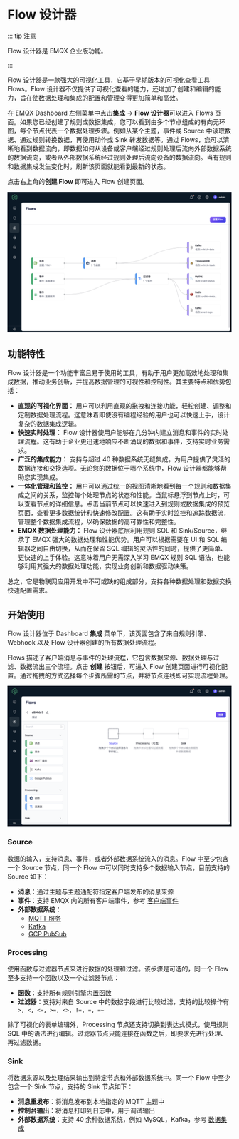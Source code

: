 # Flow 设计器

::: tip 注意

Flow 设计器是 EMQX 企业版功能。

:::

Flow 设计器是一款强大的可视化工具，它基于早期版本的可视化查看工具 Flows。Flow 设计器不仅提供了可视化查看的能力，还增加了创建和编辑的能力，旨在使数据处理和集成的配置和管理变得更加简单和高效。

在 EMQX Dashboard 左侧菜单中点击**集成** -> **Flow 设计器**可以进入 Flows 页面。如果您已经创建了规则或数据集成，您可以看到由多个节点组成的有向无环图，每个节点代表一个数据处理步骤。例如从某个主题，事件或 Source 中读取数据、通过规则转换数据，再使用动作或 Sink 转发数据等。通过 Flows，您可以清晰地看到数据流向，即数据如何从设备或客户端经过规则处理后流向外部数据系统的数据流向，或者从外部数据系统经过规则处理后流向设备的数据流向。当有规则和数据集成发生变化时，刷新该页面就能看到最新的状态。

点击右上角的**创建 Flow** 即可进入 Flow 创建页面。

![EMQX Flow Designer](./assets/flow-designer.png)

## 功能特性

Flow 设计器是一个功能丰富且易于使用的工具，有助于用户更加高效地处理和集成数据，推动业务创新，并提高数据管理的可视性和控制性。其主要特点和优势包括：

- **直观的可视化界面：** 用户可以利用直观的拖拽和连接功能，轻松创建、调整和定制数据处理流程。这意味着即使没有编程经验的用户也可以快速上手，设计复杂的数据集成逻辑。
- **快速实时处理：** Flow 设计器使用户能够在几分钟内建立消息和事件的实时处理流程。这有助于企业更迅速地响应不断涌现的数据和事件，支持实时业务需求。
- **广泛的集成能力：** 支持与超过 40 种数据系统无缝集成，为用户提供了灵活的数据连接和交换选项。无论您的数据位于哪个系统中，Flow 设计器都能够帮助您实现集成。
- **一体化管理和监控：** 用户可以通过统一的视图清晰地看到每一个规则和数据集成之间的关系，监控每个处理节点的状态和性能。当鼠标悬浮到节点上时，可以查看节点的详细信息。点击当前节点可以快速进入到规则或数据集成的预览页面，查看更多数据统计和快速修改配置。这有助于实时监控和追踪数据流，管理整个数据集成流程，以确保数据的高可靠性和完整性。
- **EMQX 数据处理能力：** Flow 设计器底层利用规则 SQL 和 Sink/Source，继承了 EMQX 强大的数据处理和性能优势。用户可以根据需要在 UI 和 SQL 编辑器之间自由切换，从而在保留 SQL 编辑的灵活性的同时，提供了更简单、更快速的上手体验。这意味着用户无需深入学习 EMQX 规则 SQL 语法，也能够利用其强大的数据处理功能，实现业务创新和数据驱动决策。

总之，它是物联网应用开发中不可或缺的组成部分，支持各种数据处理和数据交换快速配置需求。

## 开始使用

Flow 设计器位于 Dashboard **集成** 菜单下，该页面包含了来自规则引擎、Webhook 以及 Flow 设计器创建的所有数据处理流程。

Flows 描述了客户端消息与事件的处理流程，它包含数据来源、数据处理与过滤、数据流出三个流程。点击 **创建** 按钮后，可进入 Flow 创建页面进行可视化配置。通过拖拽的方式选择每个步骤所需的节点，并将节点连线即可实现流程处理。

![image-20230914175657995](./assets/image-20230914175657995.png)

### Source

数据的输入，支持消息、事件，或者外部数据系统流入的消息。Flow 中至少包含一个 Source 节点，同一个 Flow 中可以同时支持多个数据输入节点，目前支持的 Source 如下：

- **消息**：通过主题与主题通配符指定客户端发布的消息来源
- **事件**：支持 EMQX 内的所有客户端事件，参考 [客户端事件](../data-integration/rule-sql-events-and-fields.md#客户端事件)
- **外部数据系统**：
  - [MQTT 服务](../data-integration/data-bridge-mqtt.md)
  - [Kafka](../data-integration/data-bridge-kafka.md)
  - [GCP PubSub](../data-integration/data-bridge-gcp-pubsub.md)

### Processing

使用函数与过滤器节点来进行数据的处理和过滤。该步骤是可选的，同一个 Flow 至多支持一个函数以及一个过滤器节点：

- **函数**：支持所有规则引擎[内置函数](../data-integration/rule-sql-builtin-functions.md)
- **过滤器**：支持对来自 Source 中的数据字段进行比较过滤，支持的比较操作有 `>, <, <=, >=, <>, !=, =, =~`

除了可视化的表单编辑外，Processing 节点还支持切换到表达式模式，使用规则 SQL 中的语法进行编辑。过滤器节点只能连接在函数之后，即要求先进行处理、再过滤数据。

### Sink

将数据来源以及处理结果输出到特定节点和外部数据系统中。同一个 Flow 中至少包含一个 Sink 节点，支持的 Sink 节点如下：

- **消息重发布**：将消息发布到本地指定的 MQTT 主题中
- **控制台输出**：将消息打印到日志中，用于调试输出
- **外部数据系统**：支持 40 余种数据系统，例如 MySQL，Kafka，参考 [数据集成](../data-integration/data-bridges.md)
